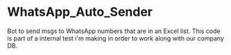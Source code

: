 # WhatsApp_Auto_Sender
Bot to send msgs to WhatsApp numbers that are in an Excel list. 
This code is part of a internal test i'm making in order to work along with our company DB. 
